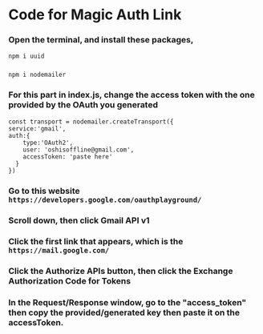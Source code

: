 # Code for Magic Auth Link

### Open the terminal, and install these packages,
``` npm i uuid ```
###
``` npm i nodemailer ```

### For this part in index.js, change the access token with the one provided by the OAuth you generated
    const transport = nodemailer.createTransport({
    service:'gmail',
    auth:{
        type:'OAuth2',
        user: 'oshisoffline@gmail.com',
        accessToken: 'paste here'
      }
    })
### Go to this website ``` https://developers.google.com/oauthplayground/ ```
### Scroll down, then click Gmail API v1
### Click the first link that appears, which is the ``` https://mail.google.com/ ```
### Click the Authorize APIs button, then click the Exchange Authorization Code for Tokens
### In the Request/Response window, go to the "access_token" then copy the provided/generated key then paste it on the accessToken.
